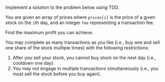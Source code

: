 Implement a solution to the problem below using TDD.

You are given an array of prices where `prices[i]` is the price of a given stock on the `i`th day, and an integer `fee` representing a transaction fee.

Find the maximum profit you can achieve. 

You may complete as many transactions as you like 
(i.e., buy one and sell one share of the stock multiple times) 
with the following restrictions: 

1. After you sell your stock, you cannot buy stock on the next day (i.e., cooldown one day). 
2. You may not engage in multiple transactions simultaneously (i.e., you must sell the stock before you buy again).